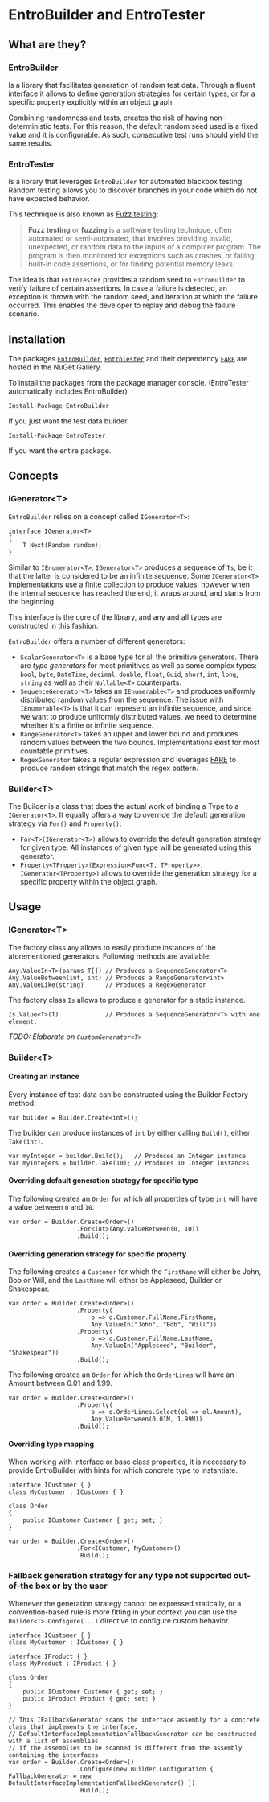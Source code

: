 # EntroBuilder and EntroTester #
## What are they?

### EntroBuilder
Is a library that facilitates generation of random test data. Through a fluent interface it allows to define generation strategies for certain types, or for  a specific property explicitly within an object graph.

Combining randomness and tests, creates the risk of having non-deterministic tests. For this reason, the default random seed used is a fixed value and it is configurable. As such, consecutive test runs should yield the same results.

### EntroTester
Is a library that leverages `EntroBuilder` for automated blackbox testing. Random testing allows you to discover branches in your code which do not have expected behavior.

This technique is also known as [Fuzz testing](http://en.wikipedia.org/wiki/Fuzz_testing "Fuzz testing"):

> **Fuzz testing** or **fuzzing** is a software testing technique, often automated or semi-automated, that involves providing invalid, unexpected, or random data to the inputs of a computer program. The program is then monitored for exceptions such as crashes, or failing built-in code assertions, or for finding potential memory leaks.

The idea is that `EntroTester` provides a random seed to `EntroBuilder` to verify failure of certain assertions. In case a failure is detected, an exception is thrown with the random seed, and iteration at which the failure occurred. This enables the developer to replay and debug the failure scenario.

## Installation

The packages [`EntroBuilder`](https://www.nuget.org/packages/EntroBuilder/), [`EntroTester`](https://www.nuget.org/packages/EntroTester/) and their dependency [`FARE`](https://www.nuget.org/packages/Fare/) are hosted in the NuGet Gallery. 

To install the packages from the package manager console. (EntroTester automatically includes EntroBuilder)

    Install-Package EntroBuilder

If you just want the test data builder.

    Install-Package EntroTester

If you want the entire package.

## Concepts

### IGenerator<T\>
`EntroBuilder` relies on a concept called `IGenerator<T>`:

    interface IGenerator<T>
    {
        T Next(Random random);
    }

Similar to `IEnumerator<T>`, `IGenerator<T>` produces a sequence of `Ts`, be it that the latter is considered to be an infinite sequence. Some `IGenerator<T>` implementations use a finite collection to produce values, however when the internal sequence has reached the end, it wraps around, and starts from the beginning.

This interface is the core of the library, and any and all types are constructed in this fashion.

`EntroBuilder` offers a number of different generators:

- `ScalarGenerator<T>` is a base type for all the primitive generators. There are *type generators* for most primitives as well as some complex types: `bool`, `byte`, `DateTime`, `decimal`, `double`, `float`, `Guid`, `short`, `int`, `long`, `string` as well as their `Nullable<T>` counterparts.
- `SequenceGenerator<T>` takes an `IEnumerable<T>` and produces uniformly distributed random values from the sequence. The issue with `IEnumerable<T>` is that it can represent an infinite sequence, and since we want to produce uniformly distributed values, we need to determine whether it's a finite or infinite sequence. 
- `RangeGenerator<T>` takes an upper and lower bound and produces random values between the two bounds. Implementations exist for most countable primitives.
- `RegexGenerator` takes a regular expression and leverages [FARE](https://github.com/moodmosaic/Fare "FARE") to produce random strings that match the regex pattern.

### Builder<T\>
The Builder is a class that does the actual work of binding a Type to a `IGenerator<T>`. It equally offers a way to override the default generation strategy via `For()` and `Property()`:

- `For<T>(IGenerator<T>)` allows to override the default generation strategy for given type. All instances of given type will be generated using this generator.
- `Property<TProperty>(Expression<Func<T, TProperty>>, IGenerator<TProperty>)` allows to override the generation strategy for a specific property within the object graph.


## Usage

### IGenerator<T\>
The factory class `Any` allows to easily produce instances of the aforementioned generators. Following methods are available:

    Any.ValueIn<T>(params T[]) // Produces a SequenceGenerator<T>
    Any.ValueBetween(int, int) // Produces a RangeGenerator<int>
    Any.ValueLike(string)      // Produces a RegexGenerator

The factory class `Is` allows to produce a generator for a static instance.

    Is.Value<T>(T)             // Produces a SequenceGenerator<T> with one element.

*TODO: Elaborate on `CustomGenerator<T>`*


### Builder<T\>
#### Creating an instance

Every instance of test data can be constructed using the Builder Factory method:

    var builder = Builder.Create<int>();

The builder can produce instances of `int` by either calling `Build()`, either `Take(int)`.

    var myInteger = builder.Build();   // Produces an Integer instance
    var myIntegers = builder.Take(10); // Produces 10 Integer instances

#### Overriding default generation strategy for specific type

The following creates an `Order` for which all properties of type `int` will have a value between `0` and `10`.

    var order = Builder.Create<Order>()
                       .For<int>(Any.ValueBetween(0, 10))
                       .Build();

#### Overriding generation strategy for specific property

The following creates a `Customer` for which the `FirstName` will either be John, Bob or Will, and the `LastName` will either be Appleseed, Builder or Shakespear.

	var order = Builder.Create<Order>()
                       .Property(
                           o => o.Customer.FullName.FirstName, 
                           Any.ValueIn("John", "Bob", "Will"))
                       .Property(
                           o => o.Customer.FullName.LastName,
                           Any.ValueIn("Appleseed", "Builder", "Shakespear"))
                       .Build();

The following creates an `Order` for which the `OrderLines` will have an Amount between 0.01 and 1.99.
    
    var order = Builder.Create<Order>()
                       .Property(
                           o => o.OrderLines.Select(ol => ol.Amount),
                           Any.ValueBetween(0.01M, 1.99M))
                       .Build();

#### Overriding type mapping

When working with interface or base class properties, it is necessary to provide EntroBuilder with hints for which concrete type to instantiate.

    interface ICustomer { }
    class MyCustomer : ICustomer { }

    class Order
    {
        public ICustomer Customer { get; set; }
    }
    
    var order = Builder.Create<Order>()
                       .For<ICustomer, MyCustomer>()
                       .Build();
    
### Fallback generation strategy for any type not supported out-of-the box or by the user

Whenever the generation strategy cannot be expressed statically, or a convention-based rule is more fitting in your context you can use the `Builder<T>.Configure(...)` directive to configure custom behavior.

    interface ICustomer { }
    class MyCustomer : ICustomer { }

    interface IProduct { }
    class MyProduct : IProduct { }

    class Order
    {
        public ICustomer Customer { get; set; }
        public IProduct Product { get; set; }
    }
    
    // This IFallbackGenerator scans the interface assembly for a concrete class that implements the interface.
    // DefaultInterfaceImplementationFallbackGenerator can be constructed with a list of assemblies 
    // if the assemblies to be scanned is different from the assembly containing the interfaces
    var order = Builder.Create<Order>()
                       .Configure(new Builder.Configuration { FallbackGenerator = new DefaultInterfaceImplementationFallbackGenerator() })
                       .Build();
